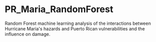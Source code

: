 # PR_Maria_RandomForest
Random Forest machine learning analysis of the interactions between Hurricane Maria's hazards and Puerto Rican vulnerabilities and the influence on damage.
